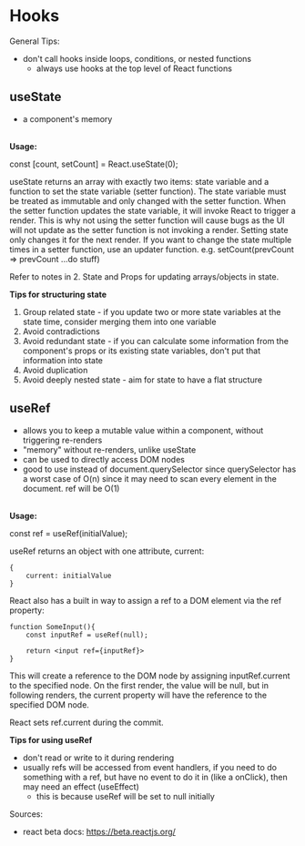 # Hooks

General Tips:
- don't call hooks inside loops, conditions, or nested functions
    - always use hooks at the top level of React functions

<h2>useState</h2>

- a component's memory

<br>
<b>Usage:</b>

const [count, setCount] = React.useState(0);

useState returns an array with exactly two items: state variable and a function to set the state variable (setter function). The state variable must be treated as immutable and only changed with the setter function. When the setter function updates the state variable, it will invoke React to trigger a render. This is why not using the setter function will cause bugs as the UI will not update as the setter function is not invoking a render.  Setting state only changes it for the next render. If you want to change the state multiple times in a setter function, use an updater function. e.g. setCount(prevCount => prevCount ...do stuff)

Refer to notes in 2. State and Props for updating arrays/objects in state.

<b>Tips for structuring state</b>

1. Group related state - if you update two or more state variables at the state time, consider merging them into one variable
2. Avoid contradictions
3. Avoid redundant state - if you can calculate some information from the component's props or its existing state variables, don't put that information into state
4. Avoid duplication
5. Avoid deeply nested state - aim for state to have a flat structure


<h2>useRef</h2>

- allows you to keep a mutable value within a component, without triggering re-renders
- "memory" without re-renders, unlike useState
- can be used to directly access DOM nodes
- good to use instead of document.querySelector since querySelector has a worst case of O(n) since it may need to scan every element in the document. ref will be O(1)

<br>
<b>Usage:</b>

const ref = useRef(initialValue);

useRef returns an object with one attribute, current:

```
{
    current: initialValue
}
```

React also has a built in way to assign a ref to a DOM element via the ref property:

```
function SomeInput(){
    const inputRef = useRef(null);

    return <input ref={inputRef}>
}
```
This will create a reference to the DOM node by assigning inputRef.current to the specified node. On the first render, the value will be null, but in following renders, the current property will have the reference to the specified DOM node.

React sets ref.current during the commit.

<b>Tips for using useRef</b>
- don't read or write to it during rendering
- usually refs will be accessed from event handlers, if you need to do something with a ref, but have no event to do it in (like a onClick), then may need an effect (useEffect)
    - this is because useRef will be set to null initially


Sources:
- react beta docs: https://beta.reactjs.org/
